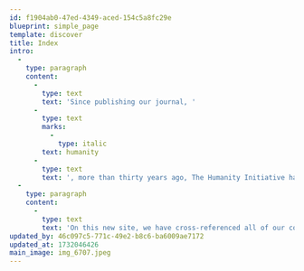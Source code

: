 ```yaml
---
id: f1904ab0-47ed-4349-aced-154c5a8fc29e
blueprint: simple_page
template: discover
title: Index
intro:
  -
    type: paragraph
    content:
      -
        type: text
        text: 'Since publishing our journal, '
      -
        type: text
        marks:
          -
            type: italic
        text: humanity
      -
        type: text
        text: ', more than thirty years ago, The Humanity Initiative has continued to offer content that sheds intense and empathetic light on our world, encouraging all of us to become change-makers, to discover fulfilling ways to participate in the positive change that humankind so deeply needs. '
  -
    type: paragraph
    content:
      -
        type: text
        text: 'On this new site, we have cross-referenced all of our content, inviting you to re-imagine and re-engage your personal discovery of the best way to take action, to contribute towards ending war, solving climate change and saving democracy  --  or whatever cause you choose, be it working alone or in partnership. '
updated_by: 46c097c5-771c-49e2-b8c6-ba6009ae7172
updated_at: 1732046426
main_image: img_6707.jpeg
---
```

